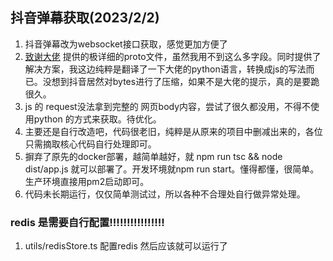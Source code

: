 ## 抖音弹幕获取(2023/2/2)
1. 抖音弹幕改为websocket接口获取，感觉更加方便了
2. [致谢大佬](https://github.com/YunzhiYike/douyin-live) 提供的极详细的proto文件，虽然我用不到这么多字段。同时提供了解决方案，我这边纯粹是翻译了一下大佬的python语言，转换成js的写法而已。没想到抖音居然对bytes进行了压缩，如果不是大佬的提示，真的是要跪很久。
3. js 的 request没法拿到完整的 网页body内容，尝试了很久都没用，不得不使用python 的方式来获取。待优化。
4. 主要还是自行改造吧，代码很老旧，纯粹是从原来的项目中删减出来的，各位只需摘取核心代码自行处理即可。
5. 摒弃了原先的docker部署，越简单越好，就  npm run tsc && node dist/app.js 就可以部署了。开发环境就npm run start。懂得都懂，很简单。 生产环境直接用pm2启动即可。
6. 代码未长期运行，仅仅简单测试过，所以各种不合理处自行做异常处理。

### redis 是需要自行配置!!!!!!!!!!!!!!!!
1. utils/redisStore.ts 配置redis 然后应该就可以运行了
